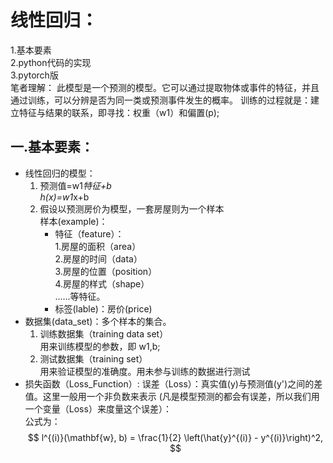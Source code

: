 # 线性回归：
  1.基本要素  
  2.python代码的实现  
  3.pytorch版  
  笔者理解：
  此模型是一个预测的模型。它可以通过提取物体或事件的特征，并且通过训练，可以分辨是否为同一类或预测事件发生的概率。
  训练的过程就是：建立特征与结果的联系，即寻找：权重（w1）和偏置(p);
  		
## 一.基本要素：
  * 线性回归的模型：  
	1. 预测值=w1*特征+b  
		h(x)=w1*x+b
	2. 假设以预测房价为模型，一套房屋则为一个样本  
		样本(example)：    
		  - 特征（feature）：  
			1.房屋的面积（area）  
			2.房屋的时间（data）  
			3.房屋的位置（position）  
			4.房屋的样式（shape）  
			......等特征。  
		  - 标签(lable)：房价(price)
  * 数据集(data_set)：多个样本的集合。  
	  1. 训练数据集（training data set）  
			 用来训练模型的参数，即 w1,b;
	  2. 测试数据集（training set）  	
			 用来验证模型的准确度。用未参与训练的数据进行测试
  * 损失函数（Loss_Function）:
  	 误差（Loss）：真实值(y)与预测值(y')之间的差值。这里一般用一个非负数来表示
  	(凡是模型预测的都会有误差，所以我们用一个变量（Loss）来度量这个误差）：  
	公式为：  
	$$
l^{(i)}(\mathbf{w}, b) = \frac{1}{2} \left(\hat{y}^{(i)} - y^{(i)}\right)^2,
$$

	
